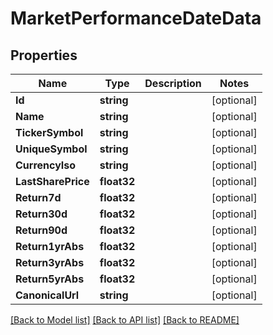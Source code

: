 # MarketPerformanceDateData

## Properties

Name | Type | Description | Notes
------------ | ------------- | ------------- | -------------
**Id** | **string** |  | [optional] 
**Name** | **string** |  | [optional] 
**TickerSymbol** | **string** |  | [optional] 
**UniqueSymbol** | **string** |  | [optional] 
**CurrencyIso** | **string** |  | [optional] 
**LastSharePrice** | **float32** |  | [optional] 
**Return7d** | **float32** |  | [optional] 
**Return30d** | **float32** |  | [optional] 
**Return90d** | **float32** |  | [optional] 
**Return1yrAbs** | **float32** |  | [optional] 
**Return3yrAbs** | **float32** |  | [optional] 
**Return5yrAbs** | **float32** |  | [optional] 
**CanonicalUrl** | **string** |  | [optional] 

[[Back to Model list]](../README.md#documentation-for-models) [[Back to API list]](../README.md#documentation-for-api-endpoints) [[Back to README]](../README.md)



